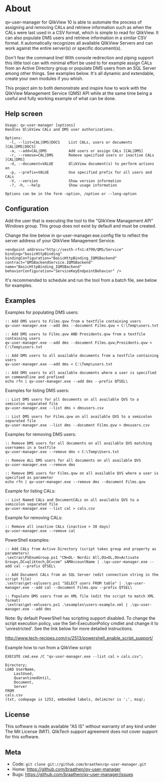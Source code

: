 About
=====

qv-user-manager for QlikView 10 is able to automate the process of assigning and removing CALs and retrieve information such as when the CALs were last used in a CSV format, which is simple to read for QlikView. It can also populate DMS users and retrieve information in a similar CSV format. It automatically recognizes all available QlikView Servers and can work against the entire server(s) or specific document(s).

Don't fear the command line! With console redirection and piping support this little tool can with minimal effort be used to for example assign CALs from an Active Directory group or populate DMS users from an SQL Server among other things. See examples below. It's all dynamic and extendable, create your own modules if you whish.

This project aim to both demonstrate and inspire how to work with the QlikView Management Service (QMS) API while at the same time being a useful and fully working example of what can be done.

Help screen
-----------

	Usage: qv-user-manager [options]
	Handles QlikView CALs and DMS user authorizations.

	Options:
	  -l, --list=CAL|DMS|DOCS    List CALs, users or documents [CAL|DMS|DOCS]
	  -a, --add=CAL|DMS          Add users or assign CALs [CAL|DMS]
	  -r, --remove=CAL|DMS       Remove specified users or inactive CALs [CAL|DMS]
	  -d, --document=VALUE       QlikView document(s) to perform actions on
	  -p, --prefix=VALUE         Use specified prefix for all users and CALs
	  -V, --version              Show version information
	  -?, -h, --help             Show usage information	

	Options can be in the form -option, /option or --long-option

Configuration
-------------

Add the user that is executing the tool to the "QlikView Management API" Windows group. This group does not exist by default and must be created.

Change the line below in qv-user-manager.exe.config file to reflect the server address of your QlikView Management Service.

 	<endpoint address="http://sesth-rfn1:4799/QMS/Service" binding="basicHttpBinding"
 	bindingConfiguration="BasicHttpBinding_IQMSBackend" contract="QMSBackendService.IQMSBackend"
 	name="BasicHttpBinding_IQMSBackend" behaviorConfiguration="ServiceKeyEndpointBehavior" />

It's recommended to schedule and run the tool from a batch file, see below for examples. 

Examples
--------

Examples for populating DMS users:

	:: Add DMS users to Films.qvw from a textfile containing users
	qv-user-manager.exe --add dms --document Films.qvw < C:\Temp\users.txt

	:: Add DMS users to Films.qvw AND Presidents.qvw from a textfile containing users
	qv-user-manager.exe --add dms --document Films.qvw;Presidents.qvw < C:\Temp\users.txt

	:: Add DMS users to all available documents from a textfile containing users
	qv-user-manager.exe --add dms < C:\Temp\users.txt

	:: Add DMS users to all available documents where a user is specified on commandline and prefixed
	echo rfn | qv-user-manager.exe --add dms --prefix QTSEL\

Examples for listing DMS users:

	:: List DMS users for all documents on all available QVS to a semicolon separated file
	qv-user-manager.exe --list dms > dmsusers.csv

	:: List DMS users for Films.qvw on all available QVS to a semicolon separated file
	qv-user-manager.exe --list dms --document Films.qvw > dmsusers.csv

Examples for removing DMS users:

	:: Remove DMS users for all documents on all available QVS matching usernames in a textfile
	qv-user-manager.exe --remove dms < C:\Temp\Users.txt

	:: Remove ALL DMS users for all documents on all available QVS
	qv-user-manager.exe --remove dms

	:: Remove DMS users for Films.qvw on all available QVS where a user is specified as parameter
	echo rfn | qv-user-manager.exe --remove dms --document Films.qvw

Example for listing CALs:

	:: List Named CALs and DocumentCALs on all available QVS to a semicolon separated file
	qv-user-manager.exe --list cal > cals.csv

Example for removing CALs:

	:: Remove all inactive CALs (inactive > 30 days)
	qv-user-manager.exe --remove cal

PowerShell examples:

	:: Add CALs from Active Directory (script takes group and property as parameters)
	.\extras\PSEnumGroup.ps1 "CN=DL- Nordic All,OU=DL,OU=Activate Groups,DC=qliktech,DC=com" sAMAccountName | .\qv-user-manager.exe --add cal --prefix QTSEL\

	:: Add Document CALs from an SQL Server (edit connection string in the script file)
	.\extras\get-sqlusers.ps1 "SELECT users FROM table" | .\qv-user-manager.exe --add cal --document Films.qvw --prefix QTSEL\

	:: Populate DMS users from an XML file (edit the script to match XML format)
	.\extras\get-xmlusers.ps1 .\examples\users-example.xml | .\qv-user-manager.exe --add dms

Note: By default PowerShell has scripting support disabled. To change the script execution policy, use the Set-ExecutionPolicy cmdlet and change it to 'unrestricted'. See the link below for more detailed instructions.

<http://www.tech-recipes.com/rx/2513/powershell_enable_script_support/>

Example how to run from a QlikView script:

	EXECUTE cmd.exe /C "qv-user-manager.exe --list cal > cals.csv"; 

	Directory;
	LOAD UserName, 
     	LastUsed, 
     	QuarantinedUntil,
     	Document,
     	Server
	FROM
	cals.csv
	(txt, codepage is 1252, embedded labels, delimiter is ';', msq);

License
-------

This software is made available "AS IS" without warranty of any kind under The Mit License (MIT). QlikTech support agreement does not cover support for this software.

Meta
----

* Code: `git clone git://github.com/braathen/qv-user-manager.git`
* Home: <https://github.com/braathen/qv-user-manager>
* Bugs: <https://github.com/braathen/qv-user-manager/issues>
